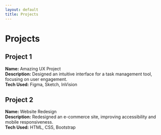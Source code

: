 ```yaml
---
layout: default
title: Projects
---
```


# Projects

## Project 1
**Name:** Amazing UX Project  
**Description:** Designed an intuitive interface for a task management tool, focusing on user engagement.  
**Tech Used:** Figma, Sketch, InVision  

## Project 2
**Name:** Website Redesign  
**Description:** Redesigned an e-commerce site, improving accessibility and mobile responsiveness.  
**Tech Used:** HTML, CSS, Bootstrap  
